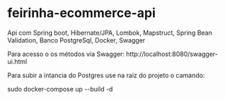 # feirinha-ecommerce-api

Api com Spring boot, Hibernate/JPA, Lombok, Mapstruct, Spring Bean Validation, Banco PostgreSql, Docker, Swagger

Para acesso o os métodos via Swagger: http://localhost:8080/swagger-ui.html

Para subir a intancia do Postgres use na raiz do projeto o camando:

sudo docker-compose up --build -d



